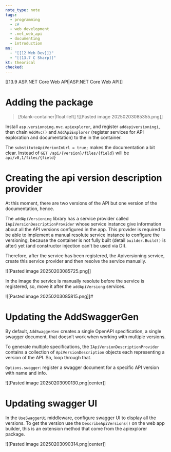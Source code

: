 ```yaml
---
note_type: note
tags:
  - programming
  - c#
  - web_development
  - .net_web_api
  - documenting
  - introduction
mn:
  - "[[12 Web Dev]]}"
  - "[[13.7 C Sharp]]"
kt: theorical
checked:
---
```

[[13.9 ASP.NET Core Web API|ASP.NET Core Web API]]
# Adding the package
>[!blank-container|float-left]
![[Pasted image 20250203085355.png]]

Install `asp.versionoing.mvc.apiexplorer`, and register `addapiversioningi`, then chain `AddMvc()` and `AddApiExplorer`  (register services for API exploration and documentation) to the  in the container.

The `substituteApiVerionInUrl = true;` makes the documentation a bit clear. Instead of `GET /api/{version}/files/{field}` will be `api/v0,1/files/{field}`

# Creating the api version description provider
At this moment, there are two versions of the API but one version of the documentation, hence.

The `addApiVersioning` library has a service provider called `IApiVersionDescriptionProvider` whose service instance give information about all the API versions configured in the app. This provider is required to be able to implement a manual resolute service instance to configure the versioning, because the container is not fully built (detail `builder.Build()` is after) yet (and constructor injection can't be used via DI).

Therefore, after the service has been registered, the Apiversioning service, create this service provider and then resolve the service manually.

![[Pasted image 20250203085725.png]]

In the image the service is manually resolute before the service is registered, so, move it after the `addApiVersiong` services.

![[Pasted image 20250203085815.png]]#     

# Updating the AddSwaggerGen
By default, `AddSwaggerGen` creates a single OpenAPI specification, a single swagger document, that doesn’t work when working with multiple versions. 

To generate multiple specifications, the `IApiVersionDescriptionProvider` contains a collection of `ApiVersionDescription` objects each representing a version of the API. So, loop through that.

`Options.swagger`: register a swagger document for a specific API version with name and info. 

![[Pasted image 20250203090130.png|center]]

# Updating swagger UI
In the `UseSwaggerUi` middleware, configure swagger UI to display all the versions. To get the version use the `DescribeApiVersions()` on the web app builder, this is an extension method that come from the apiexplorer package. 

![[Pasted image 20250203090314.png|center]]

